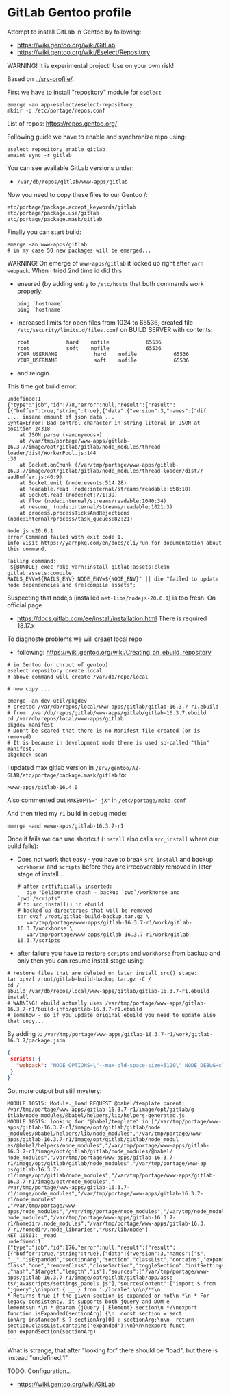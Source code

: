 # GitLab Gentoo profile

Attempt to install GitLab in Gentoo by following:
- https://wiki.gentoo.org/wiki/GitLab
- https://wiki.gentoo.org/wiki/Eselect/Repository

WARNING! It is experimental project! Use on your own risk!

Based on [../srv-profile/](../srv-profile/).

First we have to install "repository" module for `eselect`
```shell
emerge -an app-eselect/eselect-repository
mkdir -p /etc/portage/repos.conf
```
List of repos: https://repos.gentoo.org/

Following guide we have to enable and synchronize repo using:
```shell
eselect repository enable gitlab
emaint sync -r gitlab
```

You can see available GitLab versions under:
- `/var/db/repos/gitlab/www-apps/gitlab`

Now you need to copy these files to our Gentoo /:
```
etc/portage/package.accept_keywords/gitlab
etc/portage/package.use/gitlab
etc/portage/package.mask/gitlab
```

Finally you can start build:
```shell
emerge -an www-apps/gitlab
# in my case 50 new packages will be emerged...
```

WARNING! On emerge of `www-apps/gitlab` it locked up right after
`yarn webpack`. When I tried 2nd time id did this:
* ensured (by adding entry to `/etc/hosts` that both commands work properly:
  ```shell
  ping `hostname`
  ping `hostname`
  ```
* increased limits for open files from 1024 to 65536, created file `/etc/security/limits.d/files.conf`
  on BUILD SERVER with contents:
  ```
  root            hard    nofile            65536
  root            soft    nofile            65536
  YOUR_USERNAME            hard    nofile            65536
  YOUR_USERNAME            soft    nofile            65536
  ```
* and relogin.

This time got build error:
```
undefined:1                                                                                                             
{"type":"job","id":778,"error":null,"result":{"result":[{"buffer":true,"string":true},{"data":{"version":3,"names":["dif
.... insane emount of json data ...
SyntaxError: Bad control character in string literal in JSON at position 24318                                 
    at JSON.parse (<anonymous>)                                                                                         
    at /var/tmp/portage/www-apps/gitlab-16.3.7/image/opt/gitlab/gitlab/node_modules/thread-loader/dist/WorkerPool.js:144
:30                                                                                                                     
    at Socket.onChunk (/var/tmp/portage/www-apps/gitlab-16.3.7/image/opt/gitlab/gitlab/node_modules/thread-loader/dist/r
eadBuffer.js:40:9)                                                                                                      
    at Socket.emit (node:events:514:28)                                                                                 
    at Readable.read (node:internal/streams/readable:558:10)                                                            
    at Socket.read (node:net:771:39)                                                                                    
    at flow (node:internal/streams/readable:1040:34)                                                                    
    at resume_ (node:internal/streams/readable:1021:3)
    at process.processTicksAndRejections (node:internal/process/task_queues:82:21)

Node.js v20.6.1
error Command failed with exit code 1.
info Visit https://yarnpkg.com/en/docs/cli/run for documentation about this command.

Failing command:
 ${BUNDLE} exec rake yarn:install gitlab:assets:clean gitlab:assets:compile              
RAILS_ENV=${RAILS_ENV} NODE_ENV=${NODE_ENV}" || die "failed to update node dependencies and (re)compile assets";
```
Suspecting that nodejs (installed `net-libs/nodejs-20.6.1`) is too fresh. On official page
- https://docs.gitlab.com/ee/install/installation.html
There is required 18.17.x


To diagnoste problems we will creaet local repo
- following: https://wiki.gentoo.org/wiki/Creating_an_ebuild_repository

```shell
# in Gentoo (or chroot of gentoo)
eselect repository create local
# above command will create /var/db/repo/local

# now copy ...

emerge -an dev-util/pkgdev
# created /var/db/repos/local/www-apps/gitlab/gitlab-16.3.7-r1.ebuild
# from  /var/db/repos/gitlab/www-apps/gitlab/gitlab-16.3.7.ebuild
cd /var/db/repos/local/www-apps/gitlab
pkgdev manifest
# Don't be scared that there is no Manifest file created (or is removed)
# It is because in development mode there is used so-called "thin" manifest.
pkgcheck scan
```
I updated max gitlab version in `/srv/gentoo/AZ-GLAB/etc/portage/package.mask/gitlab` to:
```
>www-apps/gitlab-16.4.0
```
Also commented out `MAKEOPTS="-jX"` in `/etc/portage/make.conf`

And then tried my `r1` build in debug mode:
```shell
emerge -and =www-apps/gitlab-16.3.7-r1
```

Once it fails we can use shortcut (`install` also calls `src_install` where our build fails):
- Does not work that easy - you have to break `src_install` and backup `workhorse` and `scripts` before
  they are irrecoverably removed in later stage of install...
  ```shell
  # after artfificially inserted:
     die "Deliberate crash - backup `pwd`/workhorse and `pwd`/scripts"
  # to src_install() in ebuild 
  # backed up directories that will be removed
  tar cvzf /root/gitlab-build-backup.tar.gz \
     var/tmp/portage/www-apps/gitlab-16.3.7-r1/work/gitlab-16.3.7/workhorse \
     var/tmp/portage/www-apps/gitlab-16.3.7-r1/work/gitlab-16.3.7/scripts
  ```
- after failure you have to restore `scripts` and `workhorse` from backup and only then
  you can resume install stage using:

```shell
# restore files that are deleted on later install_src() stage:
tar xpvzf /root/gitlab-build-backup.tar.gz -C /
cd / 
ebuild /var/db/repos/local/www-apps/gitlab/gitlab-16.3.7-r1.ebuild install
# WARNING! ebuild actually uses /var/tmp/portage/www-apps/gitlab-16.3.7-r1/build-info/gitlab-16.3.7-r1.ebuild
# somehow - so if you update original ebuild you need to update also that copy...
```

By adding to `/var/tmp/portage/www-apps/gitlab-16.3.7-r1/work/gitlab-16.3.7/package.json`
```json
{
 scripts: {
   "webpack": "NODE_OPTIONS=\"--max-old-space-size=5120\" NODE_DEBUG=cluster,net,http,fs,tls,module,timers webpack --config config/webpack.config.js"
 }
}
```

Got more output but still mystery:
```
MODULE 10515: Module._load REQUEST @babel/template parent: /var/tmp/portage/www-apps/gitlab-16.3.7-r1/image/opt/gitlab/g
itlab/node_modules/@babel/helpers/lib/helpers-generated.js                                                              
MODULE 10515: looking for "@babel/template" in ["/var/tmp/portage/www-apps/gitlab-16.3.7-r1/image/opt/gitlab/gitlab/node
_modules/@babel/helpers/lib/node_modules","/var/tmp/portage/www-apps/gitlab-16.3.7-r1/image/opt/gitlab/gitlab/node_modul
es/@babel/helpers/node_modules","/var/tmp/portage/www-apps/gitlab-16.3.7-r1/image/opt/gitlab/gitlab/node_modules/@babel/
node_modules","/var/tmp/portage/www-apps/gitlab-16.3.7-r1/image/opt/gitlab/gitlab/node_modules","/var/tmp/portage/www-ap
ps/gitlab-16.3.7-r1/image/opt/gitlab/node_modules","/var/tmp/portage/www-apps/gitlab-16.3.7-r1/image/opt/node_modules","
/var/tmp/portage/www-apps/gitlab-16.3.7-r1/image/node_modules","/var/tmp/portage/www-apps/gitlab-16.3.7-r1/node_modules"
,"/var/tmp/portage/www-apps/node_modules","/var/tmp/portage/node_modules","/var/tmp/node_modules","/var/node_modules","/
node_modules","/var/tmp/portage/www-apps/gitlab-16.3.7-r1/homedir/.node_modules","/var/tmp/portage/www-apps/gitlab-16.3.
7-r1/homedir/.node_libraries","/usr/lib/node"]                                                                          
NET 10501: _read                                                                                                        
undefined:1                                                                                                             
{"type":"job","id":176,"error":null,"result":{"result":[{"buffer":true,"string":true},{"data":{"version":3,"names":["$",
"__","isExpanded","sectionArg","section","classList","contains","expandSection","$section","find","text","addClass","has
Class","one","removeClass","closeSection","toggleSection","initSettingsPanels","each","i","elm","on","window","location"
,"hash","$target","length","is"],"sources":["/var/tmp/portage/www-apps/gitlab-16.3.7-r1/image/opt/gitlab/gitlab/app/asse
ts/javascripts/settings_panels.js"],"sourcesContent":["import $ from 'jquery';\nimport { __ } from './locale';\n\n/**\n 
* Returns true if the given section is expanded or not\n *\n * For legacy consistency, it supports both jQuery and DOM e
lements\n *\n * @param {jQuery | Element} section\n */\nexport function isExpanded(sectionArg) {\n  const section = sect
ionArg instanceof $ ? sectionArg[0] : sectionArg;\n\n  return section.classList.contains('expanded');\n}\n\nexport funct
ion expandSection(sectionArg)
...
```
What is strange, that after "looking for" there should be "load", but there is instead
"undefined:1"

TODO: Configuration...
- https://wiki.gentoo.org/wiki/GitLab


